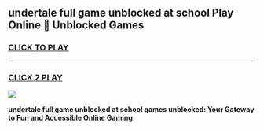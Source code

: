 
## undertale full game unblocked at school Play Online 👋 Unblocked Games
<h3>
<a href="https://premium.freeplayer.one?title=undertale_full_game_unblocked_at_school&ref=19F">CLICK TO PLAY</a></h3>
<hr>

<h3>
<a href="https://premium.freeplayer.one?title=undertale_full_game_unblocked_at_school&ref=19F">CLICK 2 PLAY</a>
  
</h3>

<a href="https://premium.freeplayer.one?title=undertale_full_game_unblocked_at_school&ref=19F"><img src="https://clearcache.store/games.png"></a>


**undertale full game unblocked at school games unblocked: Your Gateway to Fun and Accessible Online Gaming**

